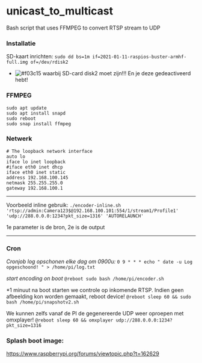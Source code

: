 # unicast_to_multicast
Bash script that uses FFMPEG to convert RTSP stream to UDP




### Installatie
SD-kaart inrichten:
```sudo dd bs=1m if=2021-01-11-raspios-buster-armhf-full.img of=/dev/rdisk2```
- ![#f03c15](https://via.placeholder.com/15/f03c15/000000?text=+) waarbij SD-card disk2 moet zijn!!! En je deze gedeactiveerd hebt! 

### FFMPEG
```
sudo apt update
sudo apt install snapd
sudo reboot
sudo snap install ffmpeg
```

### Netwerk
```
# The loopback network interface
auto lo
iface lo inet loopback
#iface eth0 inet dhcp
iface eth0 inet static
address 192.168.100.145
netmask 255.255.255.0
gateway 192.168.100.1
```
----

Voorbeeld inline gebruik: 
```./encoder-inline.sh 'rtsp://admin:Camera123$@192.168.100.101:554/1/stream1/Profile1' 'udp://288.0.0.0:1234?pkt_size=1316' 'AUTORELAUNCH'```

1e parameter is de bron, 2e is de output

----

### Cron 

*Cronjob log opschonen elke dag om 0900u:*
```0 9 * * * echo " date -u Log opgeschoond! " > /home/pi/log.txt```

*start encoding on boot*
```@reboot sudo bash /home/pi/encoder.sh```

*1 minuut na boot starten we controle op inkomende RTSP. Indien geen afbeelding kon worden gemaakt, reboot device!
```@reboot sleep 60 && sudo bash /home/pi/snapshotv2.sh```

We kunnen zelfs vanaf de PI de gegenereerde UDP weer oproepen met omxplayer!
```@reboot sleep 60 && omxplayer udp://288.0.0.0:1234?pkt_size=1316```


### Splash boot image:
https://www.raspberrypi.org/forums/viewtopic.php?t=162629
